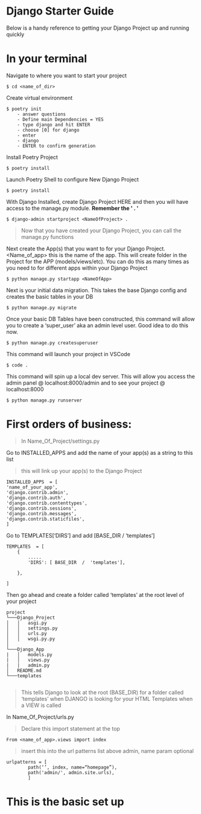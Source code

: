 # Django Starter Guide

Below is a handy reference to getting your Django Project up and running quickly

# In your terminal 
Navigate to where you want to start your project

    $ cd <name_of_dir>
Create virtual environment

    $ poetry init
        - answer questions
        - Define main Dependencies = YES
        - type django and hit ENTER
        - choose [0] for django
        - enter 
        - django
        - ENTER to confirm generation

Install Poetry Project

    $ poetry install
   
Launch Poetry Shell to configure New Django Project

    $ poetry install
With Django Installed, create Django Project HERE and then you will have access to the manage.py module. **Remember the ' . '** 

    $ django-admin startproject <NameOfProject> . 
> Now that you have created your Django Project, you can call the manage.py functions

Next create the App(s) that you want to for your Django Project. <Name_of_app> this is the name of the app. This will create folder in the Project for the APP (models/views/etc). You can do this as many times as you need to for different apps within your Django Project

    $ python manage.py startapp <NameOfApp>

Next is your initial data migration. This takes the base Django config and creates the basic tables in your DB

    $ python manage.py migrate

Once your basic DB Tables have been constructed, this command will allow you to create a ‘super_user’ aka an admin level user. Good idea to do this now.

    $ python manage.py createsuperuser

This command will launch your project in VSCode

    $ code .

This command will spin up a local dev server. This will allow you access the admin panel @ localhost:8000/admin and to see your project @ localhost:8000

    $ python manage.py runserver

  

# First orders of business:

  

> In Name_Of_Project/settings.py

Go to INSTALLED_APPS and add the name of your app(s) as a string to this list

> this will link up your app(s) to the Django Project

    INSTALLED_APPS  = [
    'name_of_your_app',
    'django.contrib.admin',
    'django.contrib.auth',
    'django.contrib.contenttypes',
    'django.contrib.sessions',
    'django.contrib.messages',
    'django.contrib.staticfiles',
    ]

Go to TEMPLATES[‘DIRS’] and add [BASE_DIR / ‘templates’]

    TEMPLATES  = [
	    {
		    .....
		    'DIRS': [ BASE_DIR  /  'templates'],
    
	    },
    
    ]


Then go ahead and create a folder called ‘templates’ at the root level of your project
```
project  
└───Django_Project
│   │   asgi.py
│   │   settings.py
│   │   urls.py
│   │   wsgi.py.py
│   
└───Django_App
|   │   models.py
|   │   views.py
|   |   admin.py
│   README.md
└───templates
	
```

> This tells Django to look at the root (BASE_DIR) for a folder called
> ‘templates’ when DJANGO is looking for your HTML Templates when a VIEW is called

  

In Name_Of_Project/urls.py

> Declare this import statement at the top

    From <name_of_app>.views import index

> insert this into the url patterns list above admin, name param optional

    
    urlpatterns = [
		    path(‘’, index, name=“homepage”),
		    path('admin/', admin.site.urls),
		    ]

# This is the basic set up
